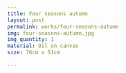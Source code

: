 ```yaml
---
title: Four seasons autumn
layout: post
permalink: works/four-seasons-autumn
img: four-seasons-autumn.jpg
img_quantity: 1
material: Oil on canvas
size: 76cm x 51cm

---
```

